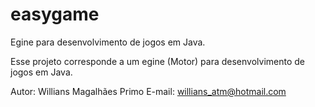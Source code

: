 # easygame
Egine para desenvolvimento de jogos em Java.

Esse projeto corresponde a um egine (Motor) para desenvolvimento de jogos em Java.

Autor: Willians Magalhães Primo
E-mail: willians_atm@hotmail.com
